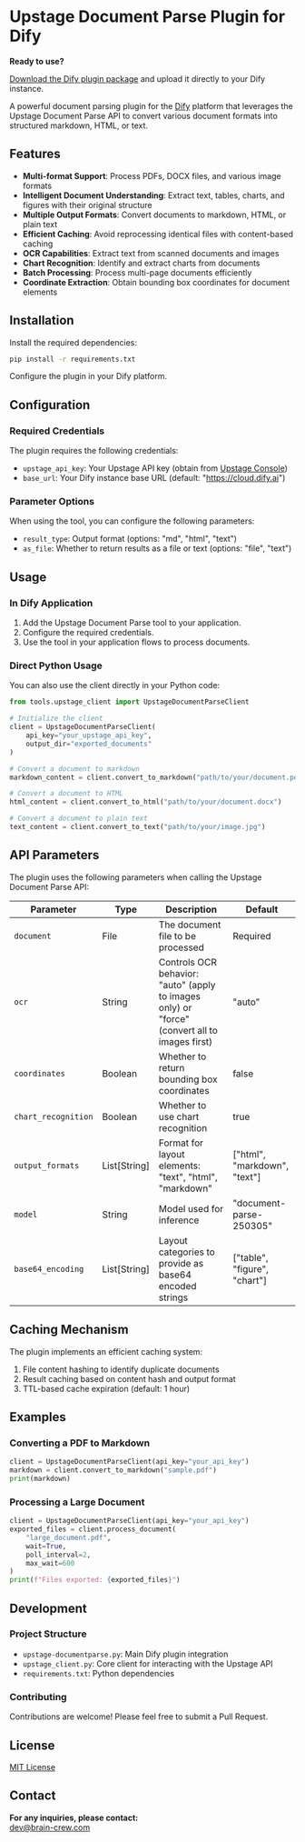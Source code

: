 # Upstage Document Parse Plugin for Dify

**Ready to use?**

[Download the Dify plugin package](https://www.dropbox.com/scl/fi/ehbl0zmd409njmq2tmya3/upstage-documentparse.difypkg?rlkey=my8l73m70emtnc9fi1mo0tvg7&st=a10wvxty&dl=0) and upload it directly to your Dify instance.

A powerful document parsing plugin for the [Dify](https://dify.ai) platform that leverages the Upstage Document Parse API to convert various document formats into structured markdown, HTML, or text.

## Features

- **Multi-format Support**: Process PDFs, DOCX files, and various image formats
- **Intelligent Document Understanding**: Extract text, tables, charts, and figures with their original structure
- **Multiple Output Formats**: Convert documents to markdown, HTML, or plain text
- **Efficient Caching**: Avoid reprocessing identical files with content-based caching
- **OCR Capabilities**: Extract text from scanned documents and images
- **Chart Recognition**: Identify and extract charts from documents
- **Batch Processing**: Process multi-page documents efficiently
- **Coordinate Extraction**: Obtain bounding box coordinates for document elements

## Installation

Install the required dependencies:

```bash
pip install -r requirements.txt
```

Configure the plugin in your Dify platform.

## Configuration

### Required Credentials

The plugin requires the following credentials:

- `upstage_api_key`: Your Upstage API key (obtain from [Upstage Console](https://console.upstage.ai))
- `base_url`: Your Dify instance base URL (default: "https://cloud.dify.ai")

### Parameter Options

When using the tool, you can configure the following parameters:

- `result_type`: Output format (options: "md", "html", "text")
- `as_file`: Whether to return results as a file or text (options: "file", "text")

## Usage

### In Dify Application

1. Add the Upstage Document Parse tool to your application.
2. Configure the required credentials.
3. Use the tool in your application flows to process documents.

### Direct Python Usage

You can also use the client directly in your Python code:

```python
from tools.upstage_client import UpstageDocumentParseClient

# Initialize the client
client = UpstageDocumentParseClient(
    api_key="your_upstage_api_key",
    output_dir="exported_documents"
)

# Convert a document to markdown
markdown_content = client.convert_to_markdown("path/to/your/document.pdf")

# Convert a document to HTML
html_content = client.convert_to_html("path/to/your/document.docx")

# Convert a document to plain text
text_content = client.convert_to_text("path/to/your/image.jpg")
```

## API Parameters

The plugin uses the following parameters when calling the Upstage Document Parse API:

| Parameter | Type | Description | Default |
|-----------|------|-------------|---------|
| `document` | File | The document file to be processed | Required |
| `ocr` | String | Controls OCR behavior: "auto" (apply to images only) or "force" (convert all to images first) | "auto" |
| `coordinates` | Boolean | Whether to return bounding box coordinates | false |
| `chart_recognition` | Boolean | Whether to use chart recognition | true |
| `output_formats` | List[String] | Format for layout elements: "text", "html", "markdown" | ["html", "markdown", "text"] |
| `model` | String | Model used for inference | "document-parse-250305" |
| `base64_encoding` | List[String] | Layout categories to provide as base64 encoded strings | ["table", "figure", "chart"] |

## Caching Mechanism

The plugin implements an efficient caching system:

1. File content hashing to identify duplicate documents
2. Result caching based on content hash and output format
3. TTL-based cache expiration (default: 1 hour)

## Examples

### Converting a PDF to Markdown

```python
client = UpstageDocumentParseClient(api_key="your_api_key")
markdown = client.convert_to_markdown("sample.pdf")
print(markdown)
```

### Processing a Large Document

```python
client = UpstageDocumentParseClient(api_key="your_api_key")
exported_files = client.process_document(
    "large_document.pdf",
    wait=True,
    poll_interval=2,
    max_wait=600
)
print(f"Files exported: {exported_files}")
```

## Development

### Project Structure

- `upstage-documentparse.py`: Main Dify plugin integration
- `upstage_client.py`: Core client for interacting with the Upstage API
- `requirements.txt`: Python dependencies

### Contributing

Contributions are welcome! Please feel free to submit a Pull Request.

## License

[MIT License](LICENSE.md)

## Contact

**For any inquiries, please contact:**  
dev@brain-crew.com




